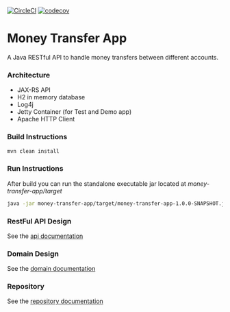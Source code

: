 [![CircleCI](https://circleci.com/gh/lorenzomartino86/money-transfer-app.svg?style=svg)](https://circleci.com/gh/lorenzomartino86/money-transfer-app)
[![codecov](https://codecov.io/gh/lorenzomartino86/money-transfer-app/branch/master/graph/badge.svg)](https://codecov.io/gh/lorenzomartino86/money-transfer-app)
# Money Transfer App
A Java RESTful API to handle money transfers between different accounts.

### Architecture
- JAX-RS API
- H2 in memory database
- Log4j
- Jetty Container (for Test and Demo app)
- Apache HTTP Client


### Build Instructions
```sh
mvn clean install
```

### Run Instructions
After build you can run the standalone executable jar located at *money-transfer-app/target*
```sh
java -jar money-transfer-app/target/money-transfer-app-1.0.0-SNAPSHOT.jar
```

### RestFul API Design
See the [api documentation](money-transfer-rest-api/README.md)

### Domain Design
See the [domain documentation](money-transfer-domain/README.md)

### Repository
See the [repository documentation](money-transfer-repository/README.md)

